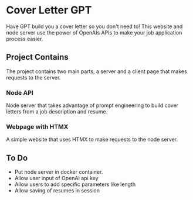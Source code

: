 # Cover Letter GPT

Have GPT build you a cover letter so you don't need to! This website and node server use the power of OpenAIs APIs to make your job application process easier.

## Project Contains

The project contains two main parts, a server and a client page that makes requests to the server.

### Node API

Node server that takes advantage of prompt engineering to build cover letters from a job description and resume.

### Webpage with HTMX

A simple website that uses HTMX to make requests to the node server.

## To Do

- Put node server in docker container.
- Allow user input of OpenAI api key
- Allow users to add specific parameters like length
- Allow saving of resumes in session
